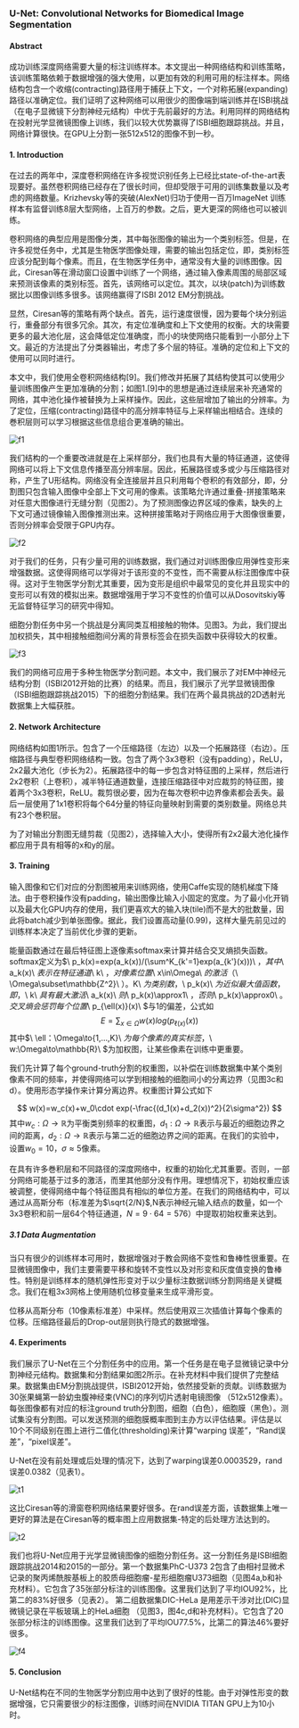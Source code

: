 ### U-Net: Convolutional Networks for Biomedical Image Segmentation

#### Abstract

​	成功训练深度网络需要大量的标注训练样本。本文提出一种网络结构和训练策略，该训练策略依赖于数据增强的强大使用，以更加有效的利用可用的标注样本。网络结构包含一个收缩(contracting)路径用于捕获上下文，一个对称拓展(expanding)路径以准确定位。我们证明了这种网络可以用很少的图像端到端训练并在ISBI挑战（在电子显微镜下分割神经元结构）中优于先前最好的方法。利用同样的网络结构在投射光学显微镜图像上训练，我们以较大优势赢得了ISBI细胞跟踪挑战。并且，网络计算很快。在GPU上分割一张512x512的图像不到一秒。

#### 1. Introduction

​	在过去的两年中，深度卷积网络在许多视觉识别任务上已经比state-of-the-art表现要好。虽然卷积网络已经存在了很长时间，但却受限于可用的训练集数量以及考虑的网络数量。Krizhevsky等的突破(AlexNet)归功于使用一百万ImageNet 训练样本有监督训练8层大型网络，上百万的参数。之后，更大更深的网络也可以被训练。

​	卷积网络的典型应用是图像分类，其中每张图像的输出为一个类别标签。但是，在许多视觉任务中，尤其是生物医学图像处理，需要的输出包括定位，即，类别标签应该分配到每个像素。而且，在生物医学任务中，通常没有大量的训练图像。因此，Ciresan等在滑动窗口设置中训练了一个网络，通过输入像素周围的局部区域来预测该像素的类别标签。首先，该网络可以定位。其次，以块(patch)为训练数据比以图像训练多很多。该网络赢得了ISBI 2012 EM分割挑战。

​	显然，Ciresan等的策略有两个缺点。首先，运行速度很慢，因为要每个块分别运行，重叠部分有很多冗余。其次，有定位准确度和上下文使用的权衡。大的块需要更多的最大池化层，这会降低定位准确度，而小的块使网络只能看到一小部分上下文。最近的方法提出了分类器输出，考虑了多个层的特征。准确的定位和上下文的使用可以同时进行。

​	本文中，我们使用全卷积网络结构[9]。我们修改并拓展了其结构使其可以使用少量训练图像产生更加准确的分割；如图1.[9]中的思想是通过连续层来补充通常的网络，其中池化操作被替换为上采样操作。因此，这些层增加了输出的分辨率。为了定位，压缩(contracting)路径中的高分辨率特征与上采样输出相结合。连续的巻积层则可以学习根据这些信息组合更准确的输出。

![f1](images\f1.png)

​	我们结构的一个重要改进就是在上采样部分，我们也具有大量的特征通道，这使得网络可以将上下文信息传播至高分辨率层。因此，拓展路径或多或少与压缩路径对称，产生了U形结构。网络没有全连接层并且只利用每个卷积的有效部分，即，分割图只包含输入图像中全部上下文可用的像素。该策略允许通过重叠-拼接策略来对任意大图像进行无缝分割（见图2）。为了预测图像边界区域的像素，缺失的上下文可通过镜像输入图像推测出来。这种拼接策略对于网络应用于大图像很重要，否则分辨率会受限于GPU内存。

![f2](images\f2.png)

​	对于我们的任务，只有少量可用的训练数据，我们通过对训练图像应用弹性变形来增强数据。这使得网络可以学得对于该形变的不变性，而不需要从标注图像库中获得。这对于生物医学分割尤其重要，因为变形是组织中最常见的变化并且现实中的变形可以有效的模拟出来。数据增强用于学习不变性的价值可以从Dosovitskiy等无监督特征学习的研究中得知。

​	细胞分割任务中另一个挑战是分离同类互相接触的物体。见图3。为此，我们提出加权损失，其中相接触细胞间分离的背景标签会在损失函数中获得较大的权重。

![f3](images\f3.png)

​	我们的网络可应用于多种生物医学分割问题。本文中，我们展示了对EM中神经元结构分割（ISBI2012开始的比赛）的结果。而且，我们展示了光学显微镜图像（ISBI细胞跟踪挑战2015）下的细胞分割结果。我们在两个最具挑战的2D透射光数据集上大幅获胜。

#### 2. Network Architecture

​	网络结构如图1所示。包含了一个压缩路径（左边）以及一个拓展路径（右边）。压缩路径与典型卷积网络结构一致。包含了两个3x3卷积（没有padding），ReLU，2x2最大池化（步长为2）。拓展路径中的每一步包含对特征图的上采样，然后进行2x2卷积（上卷积），减半特征通道数量，连接压缩路径中对应裁剪的特征图，接着两个3x3卷积，ReLU。裁剪很必要，因为在每次卷积中边界像素都会丢失。最后一层使用了1x1卷积将每个64分量的特征向量映射到需要的类别数量。网络总共有23个巻积层。

​	为了对输出分割图无缝剪裁（见图2），选择输入大小，使得所有2x2最大池化操作都应用于具有相等的x和y的层。

#### 3. Training

​	输入图像和它们对应的分割图被用来训练网络，使用Caffe实现的随机梯度下降法。由于卷积操作没有padding，输出图像比输入小固定的宽度。为了最小化开销以及最大化GPU内存的使用，我们更喜欢大的输入块(tile)而不是大的批数量，因此将batch减少到单张图像。据此，我们设置高动量(0.99)，这样大量先前见过的训练样本决定了当前优化步骤的更新。

​	能量函数通过在最后特征图上逐像素softmax来计算并结合交叉熵损失函数。softmax定义为$\ p_k(x)=exp(a_k(x))/(\sum^K_{k'=1}exp(a_{k'}(x)))\ $，其中$\ a_k(x)\ $表示在特征通道$\ k\ $，对像素位置$\ x\in\Omega\ $的激活（$\ \Omega\subset\mathbb{Z^2}\ $）。$K\ $为类别数，$\ p_k(x)\ $为近似最大值函数，即，$\ k\ $具有最大激活$\ a_k(x)\ $则$\ p_k(x)\approx1\ $，否则$\ p_k(x)\approx0\ $。交叉熵会惩罚每个位置$\ p_{\ell(x)}(x)\ $与1的偏差，公式如
$$
E = \sum_{x\in\Omega}w(x)log(p_{\ell(x)}(x))
$$
其中$\ \ell：\Omega\to\{1,...,K\}\ $为每个像素的真实标签，$\ w:\Omega\to\mathbb{R}\ $为加权图，让某些像素在训练中更重要。

​	我们先计算了每个ground-truth分割的权重图，以补偿在训练数据集中某个类别像素不同的频率，并使得网络可以学到相接触的细胞间小的分离边界（见图3c和d）。使用形态学操作来计算分离边界。权重图计算公式如下

$$
w(x)=w_c(x)+w_0\cdot exp(-\frac{(d_1(x)+d_2(x))^2}{2\sigma^2})
$$
其中$w_c:\Omega\to\mathbb{R}$为平衡类别频率的权重图，$d_1:\Omega\to\mathbb{R}$表示与最近的细胞边界之间的距离，$d_2:\Omega\to\mathbb{R}$表示与第二近的细胞边界之间的距离。在我们的实验中，设置$w_0=10$，$\sigma\approx5$像素。

​	在具有许多巻积层和不同路径的深度网络中，权重的初始化尤其重要。否则，一部分网络可能基于过多的激活，而里其他部分没有作用。理想情况下，初始权重应该被调整，使得网络中每个特征图具有相似的单位方差。在我们的网络结构中，可以通过从高斯分布（标准差为$\sqrt{2/N}$,N表示神经元输入结点的数量，如一个3x3卷积和前一层64个特征通道，$N=9\cdot64=576$）中提取初始权重来达到。

##### 3.1 Data Augmentation

​	当只有很少的训练样本可用时，数据增强对于教会网络不变性和鲁棒性很重要。在显微镜图像中，我们主要需要平移和旋转不变性以及对形变和灰度值变换的鲁棒性。特别是训练样本的随机弹性形变对于以少量标注数据训练分割网络是关键概念。我们在粗3x3网格上使用随机位移变量来生成平滑形变。

​	位移从高斯分布（10像素标准差）中采样。然后使用双三次插值计算每个像素的位移。压缩路径最后的Drop-out层则执行隐式的数据增强。

#### 4. Experiments

​	我们展示了U-Net在三个分割任务中的应用。第一个任务是在电子显微镜记录中分割神经元结构。数据集和分割结果如图2所示。在补充材料中我们提供了完整结果。数据集由EM分割挑战提供，ISBI2012开始，依然接受新的贡献。训练数据为30张果蝇第一龄幼虫腹神经束(VNC)的序列切片透射电镜图像 （512x512像素）。每张图像都有对应的标注ground truth分割图，细胞（白色），细胞膜（黑色）。测试集没有分割图。可以发送预测的细胞膜概率图到主办方以评估结果。评估是以10个不同级别在图上进行二值化(thresholding)来计算“warping 误差”，“Rand误差”，“pixel误差”。

​	U-Net在没有前处理或后处理的情况下，达到了warping误差0.0003529，rand误差0.0382（见表1）。

![t1](images\t1.png)

这比Ciresan等的滑窗卷积网络结果要好很多。在rand误差方面，该数据集上唯一更好的算法是在Ciresan等的概率图上应用数据集-特定的后处理方法达到的。

![t2](images\t2.png)

​	我们也将U-Net应用于光学显微镜图像的细胞分割任务。这一分割任务是ISBI细胞跟踪挑战2014和2015的一部分。第一个数据集PhC-U373 2包含了由相衬显微术记录的聚丙烯酰胺基板上的胶质母细胞瘤-星形细胞瘤U373细胞（见图4a,b和补充材料）。它包含了35张部分标注的训练图像。这里我们达到了平均IOU92%，比第二的83%好很多（见表2）。 第二组数据集DIC-HeLa 是用差示干涉对比(DIC)显微镜记录在平板玻璃上的HeLa细胞 （见图3，图4c,d和补充材料）。它包含了20张部分标注的训练图像。这里我们达到了平均IOU77.5%，比第二的算法46%要好很多。

![f4](images\f4.png)

#### 5. Conclusion

​	U-Net结构在不同的生物医学分割应用中达到了很好的性能。由于对弹性形变的数据增强，它只需要很少的标注图像，训练时间在NVIDIA TITAN GPU上为10小时。
